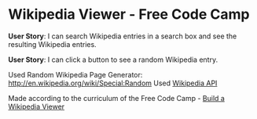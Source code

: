 # Wikipedia Viewer - Free Code Camp

<strong>User Story</strong>: I can search Wikipedia entries in a search box and see the resulting Wikipedia entries.

<strong>User Story</strong>: I can click a button to see a random Wikipedia entry.

Used Random Wikipedia Page Generator: <a href="http://en.wikipedia.org/wiki/Special:Random">http://en.wikipedia.org/wiki/Special:Random</a>
Used <a href="https://www.mediawiki.org/wiki/API:Main_page">Wikipedia API</a>

Made according to the curriculum of the Free Code Camp - <a href="http://www.freecodecamp.com/challenges/build-a-wikipedia-viewer">Build a Wikipedia Viewer</a>

